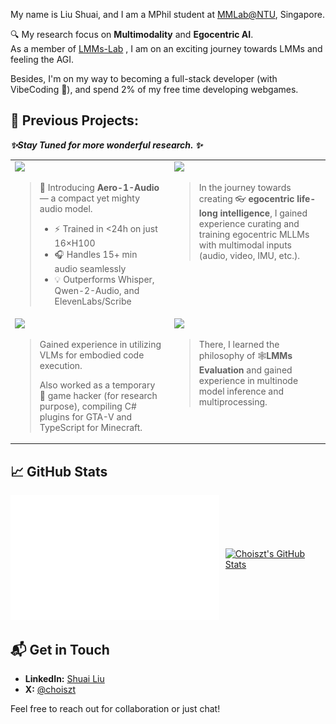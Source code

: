 <p>My name is Liu Shuai, and I am a MPhil student at <a href="https://www.mmlab-ntu.com/" target="_blank">MMLab@NTU</a>, Singapore.</p>

<p>🔍 My research focus on <strong>Multimodality</strong> and <strong>Egocentric AI</strong>.<br>
As a member of  <a href="https://www.lmms-lab.com/" target="_blank">LMMs-Lab</a> , I am on an exciting journey towards LMMs and feeling the AGI.</p>
Besides, I'm on my way to becoming a full-stack developer (with VibeCoding 🤣), and spend 2% of my free time developing webgames.

<h2>🚀 Previous Projects:</h2>
<p><strong><em>✨Stay Tuned for more wonderful research. ✨</em></strong></p>

<table>
  <tr>
    <td style="vertical-align: top; width: 50%; padding-right: 10px;">
      <a href="https://github.com/EvolvingLMMs-Lab/Aero-1">
        <img src="https://github-readme-stats.vercel.app/api/pin?username=EvolvingLMMs-Lab&repo=Aero-1&title_color=fff&icon_color=f9f9f9&text_color=9f9f9f&bg_color=151515"
             style="height: 150px;" />
      </a>
      <blockquote>
        <p>🚀 Introducing <strong>Aero-1-Audio</strong> — a compact yet mighty audio model.</p>
        <ul>
          <li>⚡ Trained in &lt;24h on just 16×H100</li>
          <li>🎧 Handles 15+ min audio seamlessly</li>
          <li>💡 Outperforms Whisper, Qwen-2-Audio, and ElevenLabs/Scribe</li>
        </ul>
      </blockquote>
    </td>
    <td style="vertical-align: top; width: 50%; padding-left: 10px;">
      <a href="https://github.com/EvolvingLMMs-Lab/EgoLife">
        <img src="https://github-readme-stats.vercel.app/api/pin?username=EvolvingLMMs-Lab&repo=EgoLife&title_color=fff&icon_color=f9f9f9&text_color=9f9f9f&bg_color=151515"
             style="height: 150px;" />
      </a>
      <blockquote>
        <p>In the journey towards creating 👓 <strong>egocentric life-long intelligence</strong>, I gained experience curating and training egocentric MLLMs with multimodal inputs (audio, video, IMU, etc.).</p>
      </blockquote>
    </td>
  </tr>
  <tr>
    <td style="vertical-align: top; width: 50%; padding-right: 10px;">
      <a href="https://github.com/dongyh20/Octopus">
        <img src="https://github-readme-stats.vercel.app/api/pin?username=dongyh20&repo=Octopus&title_color=fff&icon_color=f9f9f9&text_color=9f9f9f&bg_color=151515"
             style="height: 150px;" />
      </a>
      <blockquote>
        <p>Gained experience in utilizing VLMs for embodied code execution.</p>
        <p>Also worked as a temporary 🥷 game hacker (for research purpose), compiling C# plugins for GTA-V and TypeScript for Minecraft.</p>
      </blockquote>
    </td>
    <td style="vertical-align: top; width: 50%; padding-left: 10px;">
      <a href="https://github.com/EvolvingLMMs-Lab/lmms-eval">
        <img src="https://github-readme-stats.vercel.app/api/pin?username=EvolvingLMMs-Lab&repo=lmms-eval&title_color=fff&icon_color=f9f9f9&text_color=9f9f9f&bg_color=151515"
             style="height: 150px;" />
      </a>
      <blockquote>
        <p>There, I learned the philosophy of 🕸️<strong>LMMs Evaluation</strong> and gained experience in multinode model inference and multiprocessing.</p>
      </blockquote>
    </td>
  </tr>
</table>




<h2>📈 GitHub Stats</h2>

<div style="display: flex; gap: 10px; align-items: center;">
  <a href="https://github.com/choiszt/github-stats">
    <img src="https://github.com/choiszt/github-stats/blob/master/generated/overview.svg#gh-dark-mode-only" 
         alt="GitHub Stats Overview" 
         style="height: 200px;" />
  </a>

  <a href="https://github.com/choiszt">
    <img src="https://github-readme-stats.vercel.app/api?username=choiszt&include_all_commits=true&show_icons=true&title_color=fff&icon_color=79ff97&text_color=9f9f9f&bg_color=151515" 
         alt="Choiszt's GitHub Stats" 
         style="height: 200px;" />
  </a>

</div>

<h2>📬 Get in Touch</h2>

<ul>
  <li><strong>LinkedIn:</strong> <a href="https://www.linkedin.com/in/shuai-liu-21a780286/">Shuai Liu</a></li>
  <li><strong>X:</strong> <a href="https://x.com/choiszt">@choiszt</a></li>
</ul>

<p>Feel free to reach out for collaboration or just chat!</p>
